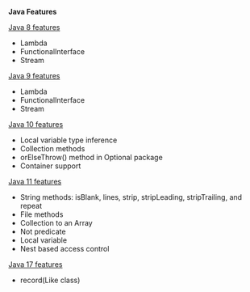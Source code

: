 <b>Java Features </b>

<u>Java 8 features</u>
<ul>
    <li>Lambda</li>
    <li>FunctionalInterface</li>
    <li>Stream</li>
</ul>
<u>Java 9 features</u>
<ul>
    <li>Lambda</li>
    <li>FunctionalInterface</li>
    <li>Stream</li>
</ul>
<u>Java 10 features</u>
<ul>
    <li>Local variable type inference</li>
    <li>Collection methods</li>
    <li>orElseThrow() method in Optional package</li>
    <li>Container support</li>
</ul>
<u>Java 11 features</u>
<ul>
    <li>String methods: isBlank, lines, strip, stripLeading, stripTrailing, and repeat</li>
    <li>File methods</li>
    <li>Collection to an Array</li>
    <li>Not predicate</li>
    <li>Local variable</li>
    <li>Nest based access control</li>
</ul><u>Java 17 features</u>
<ul>
    <li>record(Like class)</li>
</ul>